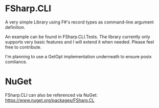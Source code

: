 FSharp.CLI
==========

A very simple Library using F#'s record types as command-line argument definition.

An example can be found in FSharp.CLI.Tests. The library currently only supports very basic features and I will extend it when needed.
Please feel free to contribute.

I'm planning to use a GetOpt implementation underneath to ensure posix comliance.

NuGet
=====
FSharp.CLI can also be referenced via NuGet: https://www.nuget.org/packages/FSharp.CL
